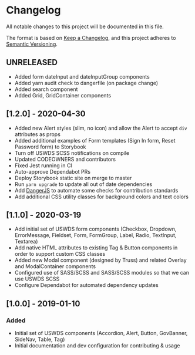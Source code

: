 # Changelog

All notable changes to this project will be documented in this file.

The format is based on [Keep a Changelog](https://keepachangelog.com/en/1.0.0/),
and this project adheres to [Semantic Versioning](https://semver.org/spec/v2.0.0.html).

## UNRELEASED

- Added form dateInput and dateInputGroup components
- Added yarn audit check to dangerfile (on package change)
- Added search component
- Added Grid, GridContainer components

## [1.2.0] - 2020-04-30

- Added new Alert styles (slim, no icon) and allow the Alert to accept `div` attributes as props
- Added additional examples of Form templates (Sign In form, Reset Password form) to Storybook
- Turn off USWDS SCSS notifications on compile
- Updated CODEOWNERS and contributors
- Fixed Jest running in CI
- Auto-approve Dependabot PRs
- Deploy Storybook static site on merge to master
- Run `yarn upgrade` to update all out of date dependencies
- Add [DangerJS](https://danger.systems/js/) to automate some checks for contribution standards
- Add additional CSS utility classes for background colors and text colors

## [1.1.0] - 2020-03-19

- Add initial set of USWDS form components (Checkbox, Dropdown, ErrorMessage, Fieldset, Form, FormGroup, Label, Radio, TextInput, Textarea)
- Add native HTML attributes to existing Tag & Button components in order to support custom CSS classes
- Added new Modal component (designed by Truss) and related Overlay and ModalContainer components
- Configured use of SASS/SCSS and SASS/SCSS modules so that we can use USWDS SCSS
- Configure Dependabot for automated dependency updates

## [1.0.0] - 2019-01-10

### Added

- Initial set of USWDS components (Accordion, Alert, Button, GovBanner, SideNav, Table, Tag)
- Initial documentation and dev configuration for contributing & usage
